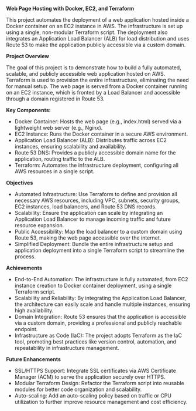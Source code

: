 ****Web Page Hosting with Docker, EC2, and Terraform****

This project automates the deployment of a web application hosted inside a Docker container on an EC2 instance in AWS. The infrastructure is set up using a single, non-modular Terraform script. The deployment also integrates an Application Load Balancer (ALB) for load distribution and uses Route 53 to make the application publicly accessible via a custom domain.

**Project Overview**

The goal of this project is to demonstrate how to build a fully automated, scalable, and publicly accessible web application hosted on AWS. Terraform is used to provision the entire infrastructure, eliminating the need for manual setup. The web page is served from a Docker container running on an EC2 instance, which is fronted by a Load Balancer and accessible through a domain registered in Route 53.

**Key Components:**

  - Docker Container: Hosts the web page (e.g., index.html) served via a lightweight web server (e.g., Nginx).
  - EC2 Instance: Runs the Docker container in a secure AWS environment.
  - Application Load Balancer (ALB): Distributes traffic across EC2 instances, ensuring scalability and availability.
  - Route 53 DNS: Provides a publicly accessible domain name for the application, routing traffic to the ALB.
  - Terraform: Automates the infrastructure deployment, configuring all AWS resources in a single script.

**Objectives**

  - Automated Infrastructure: Use Terraform to define and provision all necessary AWS resources, including VPC, subnets, security     groups, EC2 instances, load balancers, and Route 53 DNS records.
  - Scalability: Ensure the application can scale by integrating an Application Load Balancer to manage incoming traffic and          future resource expansion.
  - Public Accessibility: Map the load balancer to a custom domain using Route 53, making the web page accessible over the            internet.
  - Simplified Deployment: Bundle the entire infrastructure setup and application deployment into a single Terraform script to        streamline the process.

**Achievements**

  - End-to-End Automation: The infrastructure is fully automated, from EC2 instance creation to Docker container deployment,          using a single Terraform script.
  - Scalability and Reliability: By integrating the Application Load Balancer, the architecture can easily scale and handle           multiple instances, ensuring high availability.
  - Domain Integration: Route 53 ensures that the application is accessible via a custom domain, providing a professional and         publicly reachable endpoint.
  - Infrastructure as Code (IaC): The project adopts Terraform as the IaC tool, promoting best practices like version control,        automation, and repeatability in infrastructure management.

**Future Enhancements**

  - SSL/HTTPS Support: Integrate SSL certificates via AWS Certificate Manager (ACM) to serve the application securely over HTTPS.
  - Modular Terraform Design: Refactor the Terraform script into reusable modules for better code organization and scalability.
  - Auto-scaling: Add an auto-scaling policy based on traffic or CPU utilization to further improve resource management and cost      efficiency.
